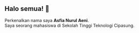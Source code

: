 ## Halo semua! 👋

Perkenalkan nama saya **Asfia Nurul Aeni**.<br>
Saya seorang mahasiswa di Sekolah Tinggi Teknologi Cipasung.
